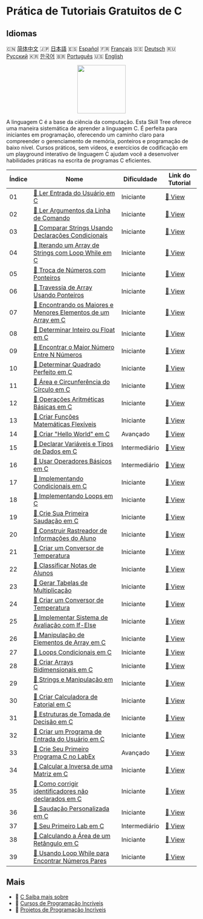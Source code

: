 # Prática de Tutoriais Gratuitos de C

## Idiomas

🇨🇳 [简体中文](README_zh.md) 🇯🇵 [日本語](README_ja.md) 🇪🇸 [Español](README_es.md) 🇫🇷 [Français](README_fr.md) 🇩🇪 [Deutsch](README_de.md) 🇷🇺 [Русский](README_ru.md) 🇰🇷 [한국어](README_ko.md) 🇧🇷 [Português](README_pt.md) 🇺🇸 [English](README.md) 

<div align="center">
<img width="128px" src="https://file.labex.io/path/GAbMWgBPUOxV.png">
</div>

A linguagem C é a base da ciência da computação. Esta Skill Tree oferece uma maneira sistemática de aprender a linguagem C. É perfeita para iniciantes em programação, oferecendo um caminho claro para compreender o gerenciamento de memória, ponteiros e programação de baixo nível. Cursos práticos, sem vídeos, e exercícios de codificação em um playground interativo de linguagem C ajudam você a desenvolver habilidades práticas na escrita de programas C eficientes.

|   Índice | Nome                                                                                                                                                      | Dificuldade   | Link do Tutorial                                                                                   |
|----------|-----------------------------------------------------------------------------------------------------------------------------------------------------------|---------------|----------------------------------------------------------------------------------------------------|
|       01 | [📖 Ler Entrada do Usuário em C](https://labex.io/pt/tutorials/c-read-user-input-in-c-136075)                                                             | Iniciante     | [🔗 View](https://labex.io/pt/tutorials/c-read-user-input-in-c-136075)                             |
|       02 | [📖 Ler Argumentos da Linha de Comando](https://labex.io/pt/tutorials/c-read-command-line-arguments-136077)                                               | Iniciante     | [🔗 View](https://labex.io/pt/tutorials/c-read-command-line-arguments-136077)                      |
|       03 | [📖 Comparar Strings Usando Declarações Condicionais](https://labex.io/pt/tutorials/c-compare-string-using-conditional-statements-136079)                 | Iniciante     | [🔗 View](https://labex.io/pt/tutorials/c-compare-string-using-conditional-statements-136079)      |
|       04 | [📖 Iterando um Array de Strings com Loop While em C](https://labex.io/pt/tutorials/c-iterating-string-array-with-c-while-loop-136081)                    | Iniciante     | [🔗 View](https://labex.io/pt/tutorials/c-iterating-string-array-with-c-while-loop-136081)         |
|       05 | [📖 Troca de Números com Ponteiros](https://labex.io/pt/tutorials/c-swapping-numbers-with-pointers-123350)                                                | Iniciante     | [🔗 View](https://labex.io/pt/tutorials/c-swapping-numbers-with-pointers-123350)                   |
|       06 | [📖 Travessia de Array Usando Ponteiros](https://labex.io/pt/tutorials/c-array-traversal-using-pointers-123301)                                           | Iniciante     | [🔗 View](https://labex.io/pt/tutorials/c-array-traversal-using-pointers-123301)                   |
|       07 | [📖 Encontrando os Maiores e Menores Elementos de um Array em C](https://labex.io/pt/tutorials/c-finding-largest-and-smallest-array-elements-in-c-123271) | Iniciante     | [🔗 View](https://labex.io/pt/tutorials/c-finding-largest-and-smallest-array-elements-in-c-123271) |
|       08 | [📖 Determinar Inteiro ou Float em C](https://labex.io/pt/tutorials/c-determine-integer-or-float-in-c-123267)                                             | Iniciante     | [🔗 View](https://labex.io/pt/tutorials/c-determine-integer-or-float-in-c-123267)                  |
|       09 | [📖 Encontrar o Maior Número Entre N Números](https://labex.io/pt/tutorials/c-find-the-largest-number-among-n-numbers-123252)                             | Iniciante     | [🔗 View](https://labex.io/pt/tutorials/c-find-the-largest-number-among-n-numbers-123252)          |
|       10 | [📖 Determinar Quadrado Perfeito em C](https://labex.io/pt/tutorials/c-determine-perfect-square-in-c-123221)                                              | Iniciante     | [🔗 View](https://labex.io/pt/tutorials/c-determine-perfect-square-in-c-123221)                    |
|       11 | [📖 Área e Circunferência do Círculo em C](https://labex.io/pt/tutorials/c-circle-area-and-circumference-in-c-123197)                                     | Iniciante     | [🔗 View](https://labex.io/pt/tutorials/c-circle-area-and-circumference-in-c-123197)               |
|       12 | [📖 Operações Aritméticas Básicas em C](https://labex.io/pt/tutorials/c-basic-arithmetic-operations-in-c-438262)                                          | Iniciante     | [🔗 View](https://labex.io/pt/tutorials/c-basic-arithmetic-operations-in-c-438262)                 |
|       13 | [📖 Criar Funções Matemáticas Flexíveis](https://labex.io/pt/tutorials/c-create-flexible-math-functions-446161)                                           | Iniciante     | [🔗 View](https://labex.io/pt/tutorials/c-create-flexible-math-functions-446161)                   |
|       14 | [📖 Criar "Hello World" em C](https://labex.io/pt/tutorials/c-create-hello-world-in-c-438286)                                                             | Avançado      | [🔗 View](https://labex.io/pt/tutorials/c-create-hello-world-in-c-438286)                          |
|       15 | [📖 Declarar Variáveis e Tipos de Dados em C](https://labex.io/pt/tutorials/c-declare-variables-and-data-types-in-c-438287)                               | Intermediário | [🔗 View](https://labex.io/pt/tutorials/c-declare-variables-and-data-types-in-c-438287)            |
|       16 | [📖 Usar Operadores Básicos em C](https://labex.io/pt/tutorials/c-use-basic-operators-in-c-438288)                                                        | Intermediário | [🔗 View](https://labex.io/pt/tutorials/c-use-basic-operators-in-c-438288)                         |
|       17 | [📖 Implementando Condicionais em C](https://labex.io/pt/tutorials/c-implement-conditionals-in-c-438331)                                                  | Iniciante     | [🔗 View](https://labex.io/pt/tutorials/c-implement-conditionals-in-c-438331)                      |
|       18 | [📖 Implementando Loops em C](https://labex.io/pt/tutorials/c-implement-loops-in-c-438332)                                                                | Iniciante     | [🔗 View](https://labex.io/pt/tutorials/c-implement-loops-in-c-438332)                             |
|       19 | [📖 Crie Sua Primeira Saudação em C](https://labex.io/pt/tutorials/c-craft-your-first-c-greeting-438337)                                                  | Iniciante     | [🔗 View](https://labex.io/pt/tutorials/c-craft-your-first-c-greeting-438337)                      |
|       20 | [📖 Construir Rastreador de Informações do Aluno](https://labex.io/pt/tutorials/c-build-student-information-tracker-438353)                               | Iniciante     | [🔗 View](https://labex.io/pt/tutorials/c-build-student-information-tracker-438353)                |
|       21 | [📖 Criar um Conversor de Temperatura](https://labex.io/pt/tutorials/c-create-a-temperature-converter-438383)                                             | Iniciante     | [🔗 View](https://labex.io/pt/tutorials/c-create-a-temperature-converter-438383)                   |
|       22 | [📖 Classificar Notas de Alunos](https://labex.io/pt/tutorials/c-classify-student-grades-438387)                                                          | Iniciante     | [🔗 View](https://labex.io/pt/tutorials/c-classify-student-grades-438387)                          |
|       23 | [📖 Gerar Tabelas de Multiplicação](https://labex.io/pt/tutorials/c-generate-multiplication-tables-438391)                                                | Iniciante     | [🔗 View](https://labex.io/pt/tutorials/c-generate-multiplication-tables-438391)                   |
|       24 | [📖 Criar um Conversor de Temperatura](https://labex.io/pt/tutorials/c-create-a-temperature-converter-446144)                                             | Iniciante     | [🔗 View](https://labex.io/pt/tutorials/c-create-a-temperature-converter-446144)                   |
|       25 | [📖 Implementar Sistema de Avaliação com If-Else](https://labex.io/pt/tutorials/c-implement-grading-system-with-if-else-446149)                           | Iniciante     | [🔗 View](https://labex.io/pt/tutorials/c-implement-grading-system-with-if-else-446149)            |
|       26 | [📖 Manipulação de Elementos de Array em C](https://labex.io/pt/tutorials/c-manipulate-array-elements-in-c-438261)                                        | Iniciante     | [🔗 View](https://labex.io/pt/tutorials/c-manipulate-array-elements-in-c-438261)                   |
|       27 | [📖 Loops Condicionais em C](https://labex.io/pt/tutorials/c-conditional-loops-in-c-438260)                                                               | Iniciante     | [🔗 View](https://labex.io/pt/tutorials/c-conditional-loops-in-c-438260)                           |
|       28 | [📖 Criar Arrays Bidimensionais em C](https://labex.io/pt/tutorials/c-create-two-dimensional-arrays-in-c-438259)                                          | Iniciante     | [🔗 View](https://labex.io/pt/tutorials/c-create-two-dimensional-arrays-in-c-438259)               |
|       29 | [📖 Strings e Manipulação em C](https://labex.io/pt/tutorials/c-strings-and-manipulate-them-in-c-438258)                                                  | Iniciante     | [🔗 View](https://labex.io/pt/tutorials/c-strings-and-manipulate-them-in-c-438258)                 |
|       30 | [📖 Criar Calculadora de Fatorial em C](https://labex.io/pt/tutorials/c-create-factorial-calculator-in-c-438256)                                          | Iniciante     | [🔗 View](https://labex.io/pt/tutorials/c-create-factorial-calculator-in-c-438256)                 |
|       31 | [📖 Estruturas de Tomada de Decisão em C](https://labex.io/pt/tutorials/c-decision-making-structures-in-c-438255)                                         | Iniciante     | [🔗 View](https://labex.io/pt/tutorials/c-decision-making-structures-in-c-438255)                  |
|       32 | [📖 Criar um Programa de Entrada do Usuário em C](https://labex.io/pt/tutorials/c-create-user-input-program-in-c-438242)                                  | Iniciante     | [🔗 View](https://labex.io/pt/tutorials/c-create-user-input-program-in-c-438242)                   |
|       33 | [📖 Crie Seu Primeiro Programa C no LabEx](https://labex.io/pt/tutorials/c-create-your-first-c-program-in-labex-438241)                                   | Avançado      | [🔗 View](https://labex.io/pt/tutorials/c-create-your-first-c-program-in-labex-438241)             |
|       34 | [📖 Calcular a Inversa de uma Matriz em C](https://labex.io/pt/tutorials/c-compute-the-inverse-of-a-matrix-in-c-435161)                                   | Iniciante     | [🔗 View](https://labex.io/pt/tutorials/c-compute-the-inverse-of-a-matrix-in-c-435161)             |
|       35 | [📖 Como corrigir identificadores não declarados em C](https://labex.io/pt/tutorials/c-how-to-fix-undeclared-identifier-in-c-419180)                      | Iniciante     | [🔗 View](https://labex.io/pt/tutorials/c-how-to-fix-undeclared-identifier-in-c-419180)            |
|       36 | [📖 Saudação Personalizada em C](https://labex.io/pt/tutorials/c-personalized-c-greeting-391828)                                                          | Iniciante     | [🔗 View](https://labex.io/pt/tutorials/c-personalized-c-greeting-391828)                          |
|       37 | [📖 Seu Primeiro Lab em C](https://labex.io/pt/tutorials/c-your-first-c-lab-391824)                                                                       | Intermediário | [🔗 View](https://labex.io/pt/tutorials/c-your-first-c-lab-391824)                                 |
|       38 | [📖 Calculando a Área de um Retângulo em C](https://labex.io/pt/tutorials/c-calculating-rectangle-area-in-c-136085)                                       | Iniciante     | [🔗 View](https://labex.io/pt/tutorials/c-calculating-rectangle-area-in-c-136085)                  |
|       39 | [📖 Usando Loop While para Encontrar Números Pares](https://labex.io/pt/tutorials/c-using-while-loop-to-find-even-numbers-136083)                         | Iniciante     | [🔗 View](https://labex.io/pt/tutorials/c-using-while-loop-to-find-even-numbers-136083)            |

## Mais

- 🔗 [C Saiba mais sobre](https://labex.io/pt/skilltrees/c)
- 🔗 [Cursos de Programação Incríveis](https://github.com/labex-labs/awesome-programming-courses)
- 🔗 [Projetos de Programação Incríveis](https://github.com/labex-labs/awesome-programming-projects)

